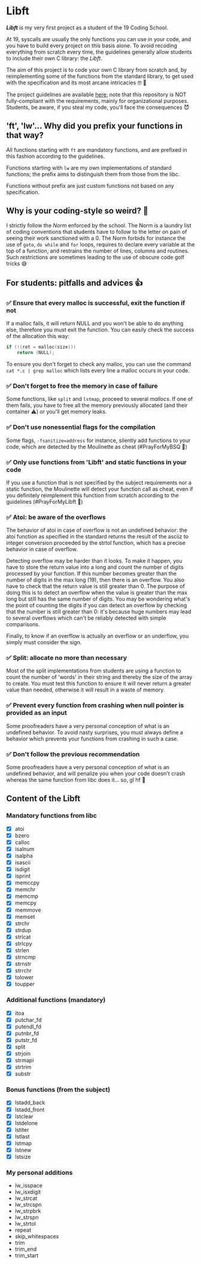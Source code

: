 # Libft

***Libft*** is my very first project as a student of the 19 Coding School.

At 19, syscalls are usually the only functions you can use in your code, and you have to build every project on this basis alone. To avoid recoding everything from scratch every time, the guidelines generally allow students to include their own C library: the *Libft*.

The aim of this project is to code your own C library from scratch and, by reimplementing some of the functions from the standard library, to get used with the specification and its most arcane intricacies 🤓 🧙 

The project guidelines are available [here](/subjects/en.subject.pdf); note that this repository is NOT fully-compliant with the requirements, mainly for organizational purposes. Students, be aware, if you steal my code, you'll face the consequences 😈 

## 'ft', 'lw'… Why did you prefix your functions in that way?

All functions starting with `ft` are mandatory functions, and are prefixed in this fashion according to the guidelines.

Functions starting with `lw` are my own implementations of standard functions; the prefix aims to distinguish them from those from the libc.

Functions without prefix are just custom functions not based on any specification.

## Why is your coding-style so weird? 🤮

I strictly follow the *Norm* enforced by the school. The Norm is a laundry list of coding conventions that students have to follow to the letter on pain of seeing their work sanctioned with a 0. The Norm forbids for instance the use of `goto`, `do while` and `for` loops, requires to declare every variable at the top of a function, and restrains the number of lines, columns and routines. Such restrictions are sometimes leading to the use of obscure code golf tricks 😅

## For students: pitfalls and advices 👍

### ✅ Ensure that every malloc is successful, exit the function if not

If a malloc fails, it will return NULL and you won't be able to do anything else, therefore you must exit the function. You can easily check the success of the allocation this way:
```c
if (!(ret = malloc(size)))
    return (NULL);
```
To ensure you don't forget to check any malloc, you can use the command `cat *.c | grep malloc` which lists every line a malloc occurs in your code.

### ✅ Don't forget to free the memory in case of failure

Some functions, like `split` and `lstmap`, proceed to several *mallocs*. If one of them fails, you have to free all the memory previously allocated (and their container ⚠) or you'll get memory leaks.

### ✅ Don't use nonessential flags for the compilation

Some flags, `-fsanitize=address` for instance, silently add functions to your code, which are detected by the Moulinette as cheat (#PrayForMyBSQ 🙏)

### ✅ Only use functions from 'Libft' and static functions in your code

If you use a function that is not specified by the subject requirements nor a static function, the Moulinette will detect your function call as cheat, even if you definitely reimplement this function from scratch according to the guidelines (#PrayForMyLibft 🙏)

### ✅ Atoi: be aware of the overflows

The behavior of atoi in case of overflow is not an undefined behavior: the atoi function as specified in the standard returns the result of the asciiz to integer conversion proceeded by the strtol function, which has a precise behavior in case of overflow.

Detecting overflow may be harder than it looks. To make it happen, you have to store the return value into a long and count the number of digits processed by your function. If this number becomes greater than the number of digits in the max long (19), then there is an overflow. You also have to check that the return value is still greater than 0. The purpose of doing this is to detect an overflow when the value is greater than the max long but still has the same number of digits. You may be wondering what's the point of counting the digits if you can detect an overflow by checking that the number is still greater than 0: it's because huge numbers may lead to several overflows which can't be reliably detected with simple comparisons.

Finally, to know if an overflow is actually an overflow or an underflow, you simply must consider the sign.

### ✅ Split: allocate no more than necessary

Most of the split implementations from students are using a function to count the number of 'words' in their string and thereby the size of the array to create. You must test this function to ensure it will never return a greater value than needed, otherwise it will result in a waste of memory.

### ✅ Prevent every function from crashing when null pointer is provided as an input

Some proofreaders have a very personal conception of what is an undefined behavior. To avoid nasty surprises, you must always define a behavior which prevents your functions from crashing in such a case.

### ✅ Don't follow the previous recommendation

Some proofreaders have a very personal conception of what is an undefined behavior, and will penalize you when your code doesn't crash whereas the same function from libc does it… so, gl hf 🤞

## Content of the Libft

### Mandatory functions from libc

- [x] atoi
- [x] bzero
- [x] calloc
- [x] isalnum
- [x] isalpha
- [x] isascii
- [x] isdigit
- [x] isprint
- [x] memccpy
- [x] memchr
- [x] memcmp
- [x] memcpy
- [x] memmove
- [x] memset
- [x] strchr
- [x] strdup
- [x] strlcat
- [x] strlcpy
- [x] strlen
- [x] strncmp
- [x] strnstr
- [x] strrchr
- [x] tolower
- [x] toupper

### Additional functions (mandatory)

- [x] itoa
- [x] putchar_fd
- [x] putendl_fd
- [x] putnbr_fd
- [x] putstr_fd
- [x] split
- [x] strjoin
- [x] strmapi
- [x] strtrim
- [x] substr

### Bonus functions (from the subject)

- [x] lstadd_back
- [x] lstadd_front
- [x] lstclear
- [x] lstdelone
- [x] lstiter
- [x] lstlast
- [x] lstmap
- [x] lstnew
- [x] lstsize

### My personal additions

+ lw_isspace
+ lw_isxdigit
+ lw_strcat
+ lw_strcspn
+ lw_strpbrk
+ lw_strspn
+ lw_strtol
+ repeat
+ skip_whitespaces
+ trim
+ trim_end
+ trim_start